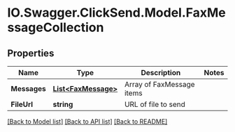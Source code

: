 # IO.Swagger.ClickSend.Model.FaxMessageCollection
## Properties

Name | Type | Description | Notes
------------ | ------------- | ------------- | -------------
**Messages** | [**List&lt;FaxMessage&gt;**](FaxMessage.md) | Array of FaxMessage items | 
**FileUrl** | **string** | URL of file to send | 

[[Back to Model list]](../README.md#documentation-for-models) [[Back to API list]](../README.md#documentation-for-api-endpoints) [[Back to README]](../README.md)

